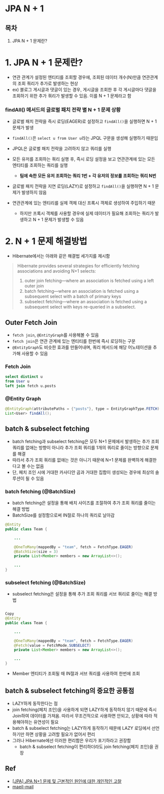 # JPA N + 1

## 목차
1. JPA N + 1 문제란?


# 1. JPA N + 1 문제란?
- 연관 관계가 설정된 엔티티를 조회할 경우에, 조회된 데이터 개수(N)만큼 연관관계의 조회 쿼리가 추가로 발생하는 현상
- ex) 블로그 게시글과 댓글이 있는 경우, 게시글을 조회한 후 각 게시글마다 댓글을 조회하기 위한 추가 쿼리가 발생할 수 있음. 이를 N + 1 문제라고 함

### findAll() 메서드의 글로벌 패치 전략 별 N + 1 문제 상황
- 글로벌 패치 전략을 즉시 로딩(EAGER)로 설정하고 `findAll()`을 실행하면 N + 1 문제가 발생
- `findAll()`은 `select u from User u`라는 JPQL 구문을 생성해 실행하기 때문임
- JPQL은 글로벌 패치 전략을 고려하지 않고 쿼리를 실행
- 모든 유저를 조회하는 쿼리 실행 후, 즉시 로딩 설정을 보고 연관관계에 있는 모든 엔티티를 조회하는 쿼리를 실행
  - **팀에 속한 모든 유저 조회하는 쿼리 1번 + 각 유저의 정보를 조회하는 쿼리 N번**

- 글로벌 패치 전략을 지연 로딩(LAZY)로 설정하고 `findAll()`을 실행하면 N + 1 문제가 발생하지 않음
- 연관관계에 있는 엔티리를 실제 객체 대신 프록시 객체로 생성하여 주입하기 때문
  - 하지만 프록시 객체를 사용할 경우에 실제 데이터가 필요해 조회하는 쿼리가 발생하고 N + 1 문제가 발생할 수 있음

# 2. N + 1 문제 해결방법
- Hibernate에서는 아래와 같은 해결법 세가지를 제시함
  

>Hibernate provides several strategies for efficiently fetching associations and avoiding N+1 selects:
>1. outer join fetching—where an association is fetched using a left outer join
>2. batch fetching—where an association is fetched using a subsequent select with a batch of primary keys
>3. subselect fetching—where an association is fetched using a subsequent select with keys re-queried in a subselect.



## Outer Fetch Join
- `fetch join`, `@EntityGraph`를 사용해볼 수 있음
- `fetch join`은 연관 관계에 있는 엔티티를 한번에 즉시 로딩하는 구문
- `@EntityGraph`도 비슷한 효과를 만들어내며, 쿼리 메서드에 해당 어노테이션을 추가해 사용할 수 있음


### Fetch Join
```sql
select distinct u
from User u
left join fetch u.posts
```

### @Entity Graph
```java
@EntityGraph(attributePaths = {"posts"}, type = EntityGraphType.FETCH)
List<User> findAll();
```

## batch & subselect fetching
- batch fetching과 subselect fetching은 모두 N+1 문제에서 발생하는 추가 조회 쿼리를 없애는 방향이 아니라 추가 조회 쿼리를 1개의 쿼리로 줄이는 방향으로 문제를 해결
- 따라서 추가 조회 쿼리를 없애는 것은 아니기 때문에 N+1 문제를 완벽하게 해결한다고 볼 수는 없음
- 단, 페치 조인 시에 거대한 카사디안 곱과 거대한 집합이 생성되는 경우에 최상의 솔루션이 될 수 있음

### batch fetching (@BatchSize)
- batch fetching은 설정을 통해 배치 사이즈를 조절하여 추가 조회 쿼리를 줄이는 해결 방법
- BatchSize를 설정함으로써 IN절로 하나의 쿼리로 날아감

```java
@Entity
public class Team {

    ...

    @OneToMany(mappedBy = "team", fetch = FetchType.EAGER)
    @BatchSize(size = 3)
    private List<Member> members = new ArrayList<>();
	
    ...
}
```

### subselect fetching (@BatchSize)
- subselect fetching은 설정을 통해 추가 조회 쿼리를 서브 쿼리로 줄이는 해결 방법

```java

Copy
@Entity
public class Team {

    ...

    @OneToMany(mappedBy = "team", fetch = FetchType.EAGER)
    @Fetch(value = FetchMode.SUBSELECT)
    private List<Member> members = new ArrayList<>();

    ...
}
```
- Member 엔티티가 조회될 때 IN절과 서브 쿼리를 사용하여 한번에 조회

## batch & subselect fetching의 중요한 공통점
- LAZY하게 동작한다는 점
- join fetching(페치 조인)을 사용하게 되면 LAZY하게 동작하지 않기 때문에 즉시 Join하여 데이터를 가져옴. 따라서 무조건적으로 사용하면 안되고, 상황에 따라 적용해야하는 유연성이 필요
- batch & subselect fetching는 LAZY하게 동작하기 때문에 LAZY 로딩에서 선언하기만 하면 상황을 고려할 필요가 없어서 편리
- 그러나 Hibernate에선 이러한 편리함은 우리가 포기하라고 권장함
  - batch & subselect fetching이 편리하더라도 join fetching(페치 조인)을 권장

## Ref
- [[JPA] JPA N+1 문제 및 근본적인 원인에 대한 개인적인 고찰](https://ksh-coding.tistory.com/146#3-1.%20outer%20join%20fetching%C2%A0-1)
- [maeil-mail](https://www.maeil-mail.kr/question/49)
